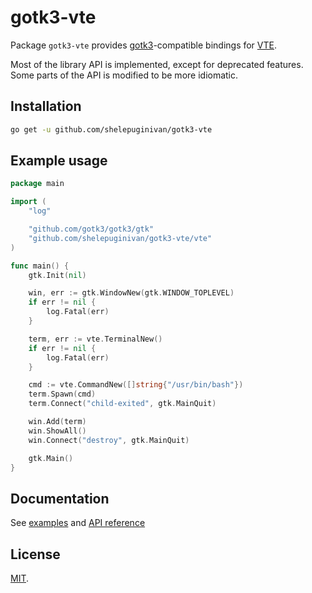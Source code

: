 # gotk3-vte

Package `gotk3-vte` provides [gotk3](https://github.com/gotk3/gotk3)-compatible
bindings for [VTE](https://gitlab.gnome.org/GNOME/vte).

Most of the library API is implemented, except for deprecated features. Some
parts of the API is modified to be more idiomatic.

## Installation

```sh
go get -u github.com/shelepuginivan/gotk3-vte
```

## Example usage

```go
package main

import (
	"log"

	"github.com/gotk3/gotk3/gtk"
	"github.com/shelepuginivan/gotk3-vte/vte"
)

func main() {
	gtk.Init(nil)

	win, err := gtk.WindowNew(gtk.WINDOW_TOPLEVEL)
	if err != nil {
		log.Fatal(err)
	}

	term, err := vte.TerminalNew()
	if err != nil {
		log.Fatal(err)
	}

	cmd := vte.CommandNew([]string{"/usr/bin/bash"})
	term.Spawn(cmd)
	term.Connect("child-exited", gtk.MainQuit)

	win.Add(term)
	win.ShowAll()
	win.Connect("destroy", gtk.MainQuit)

	gtk.Main()
}
```

## Documentation

See [examples](./examples) and
[API reference](https://pkg.go.dev/github.com/shelepuginivan/gotk3-vte)

## License

[MIT](./LICENSE).
